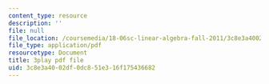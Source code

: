```yaml
---
content_type: resource
description: ''
file: null
file_location: /coursemedia/18-06sc-linear-algebra-fall-2011/3c8e3a4002df0dc851e316f175436682_Y_Ac6KiQ1t0.pdf
file_type: application/pdf
resourcetype: Document
title: 3play pdf file
uid: 3c8e3a40-02df-0dc8-51e3-16f175436682
---
```


